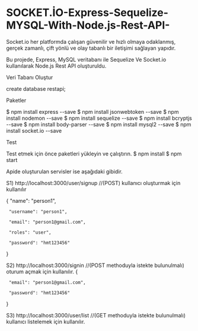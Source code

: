 # SOCKET.İO-Express-Sequelize-MYSQL-With-Node.js-Rest-API-

Socket.io her platformda çalışan güvenilir ve hızlı olmaya odaklanmış, gerçek zamanlı,
çift yönlü ve olay tabanlı bir iletişimi sağlayan yapıdır.

Bu projede, Express, MySQL veritabanı ile Sequelize Ve Socket.io kullanılarak Node.js Rest API oluşturuldu.

Veri Tabanı Oluştur

create database restapi;  

Paketler

$ npm install express --save
$ npm install jsonwebtoken --save
$ npm install nodemon --save
$ npm install sequelize --save
$ npm install bcryptjs --save 
$ npm install body-parser --save
$ npm install mysql2 --save
$ npm install socket.io --save


Test

Test etmek için önce paketleri yükleyin ve çalıştırın.
$ npm install
$ npm start

Apide oluşturulan servisler ise aşağıdaki gibidir.

S1)
 http://localhost:3000/user/signup  //(POST) kullanıcı oluşturmak için kullanılır

 {
     "name": "person1",

     "username": "person1",

     "email": "person1@gmail.com",

     "roles": "user",  

     "password": "hmt123456"
 }


S2) 
 http://localhost:3000/signin  //(POST methoduyla istekte bulunulmalı) oturum açmak için kullanılır.
 {

     "email": "person1@gmail.com",

     "password": "hmt123456"
 }



S3)
http://localhost:3000/user/list  //(GET methoduyla istekte bulunulmalı)  kullanıcı listelemek için kullanılır.

